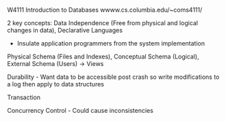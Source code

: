 W4111 Introduction to Databases wwww.cs.columbia.edu/~coms4111/

2 key concepts: Data Independence (Free from physical and logical changes in data), Declarative Languages
- Insulate application programmers from the system implementation

Physical Schema (Files and Indexes), Conceptual Schema (Logical), External Schema (Users) -> Views

Durability - Want data to be accessible post crash so write modifications to a log then apply to data structures

Transaction

Concurrency Control - Could cause inconsistencies 